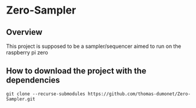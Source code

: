 # Zero-Sampler
## Overview
This project is supposed to be a sampler/sequencer aimed to run on the raspberry pi zero
## How to download the project with the dependencies
`git clone --recurse-submodules https://github.com/thomas-dumonet/Zero-Sampler.git`

